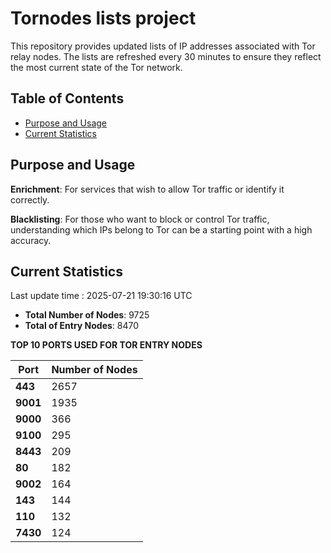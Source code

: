 # Tornodes lists project

This repository provides updated lists of IP addresses associated with Tor relay nodes. The lists are refreshed every 30 minutes to ensure they reflect the most current state of the Tor network.

## Table of Contents

- [Purpose and Usage](#purpose-and-usage)
- [Current Statistics](#current-statistics)


## Purpose and Usage

**Enrichment**: For services that wish to allow Tor traffic or identify it correctly.

**Blacklisting**: For those who want to block or control Tor traffic, understanding which IPs belong to Tor can be a starting point with a high accuracy.

## Current Statistics

Last update time : 2025-07-21 19:30:16 UTC

- **Total Number of Nodes**: 9725
- **Total of Entry Nodes**: 8470

**TOP 10 PORTS USED FOR TOR ENTRY NODES**

| **Port** | **Number of Nodes** |
|------|-----------------|
| **443**   | 2657  |
| **9001**   | 1935  |
| **9000**   | 366  |
| **9100**   | 295  |
| **8443**   | 209  |
| **80**   | 182  |
| **9002**   | 164  |
| **143**   | 144  |
| **110**   | 132  |
| **7430**   | 124  |

